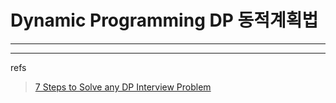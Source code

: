 # Dynamic Programming DP 동적계획법

----















----

refs

> [7 Steps to Solve any DP Interview Problem](https://dev.to/nikolaotasevic/dynamic-programming--7-steps-to-solve-any-dp-interview-problem-3870)
